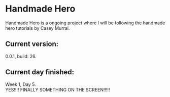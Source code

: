 # Handmade Hero
Handmade Hero is a ongoing project where I will be following the handmade hero tutorials by Casey Murrai.<br>
<h2>Current version:</h2>
0.0.1, build: 26.<br>
<h2>Current day finished:</h2>
Week 1, Day 5.<br>
YES!!!! FINALLY SOMETHING ON THE SCREEN!!!!!